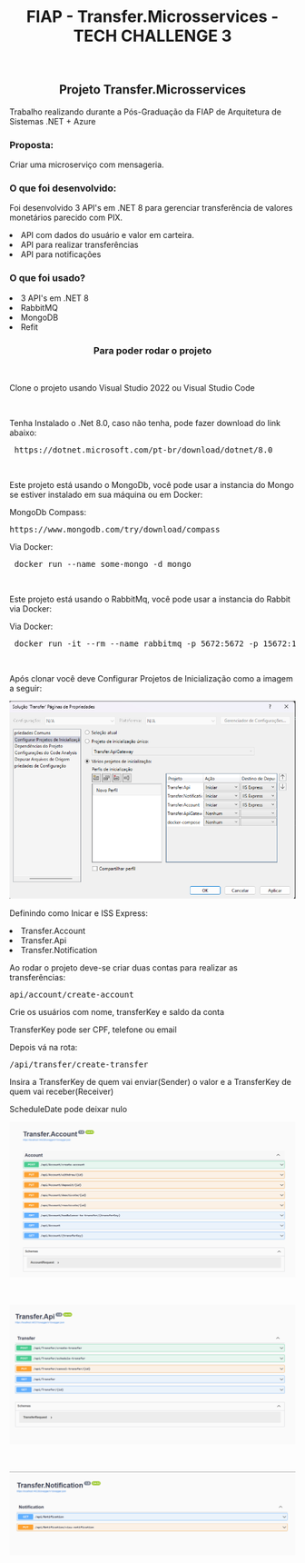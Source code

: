 <h1 align="center">FIAP - Transfer.Microsservices - TECH CHALLENGE 3</h1>
<br>

<h2 align="center">Projeto Transfer.Microsservices</h3>

<p>Trabalho realizando durante a Pós-Graduação da FIAP de Arquitetura de Sistemas .NET + Azure</p>
<h3>Proposta: </h3>
<p>Criar uma microserviço com mensageria.</p>
<h3>O que foi desenvolvido:</h3>
<p>Foi desenvolvido 3 API's em .NET 8 para gerenciar transferência de valores monetários parecido com PIX.</p>
<li>API com dados do usuário e valor em carteira.</li>
<li>API para realizar transferências</li>
<li>API para notificações</li>
<h3>O que foi usado?</h3>
<li>3 API's em .NET 8</li>
<li>RabbitMQ</li>
<li>MongoDB</li>
<li>Refit</li>

<h3 align="center">Para poder rodar o projeto</h3>
<br>
<p>Clone o projeto usando Visual Studio 2022 ou Visual Studio Code</p>
<br>
<p>Tenha Instalado o .Net 8.0, caso não tenha, pode fazer download do link abaixo:</p>
 <pre> https://dotnet.microsoft.com/pt-br/download/dotnet/8.0</pre>
<br>
<p>Este projeto está usando o MongoDb, você pode usar a instancia do Mongo se estiver instalado em sua máquina ou em Docker:</p>
<p>MongoDb Compass:</p>
  <pre>https://www.mongodb.com/try/download/compass</pre>
<p>Via Docker:</p>
 <pre> docker run --name some-mongo -d mongo</pre>
<br>

<p>Este projeto está usando o RabbitMq, você pode usar a instancia do Rabbit via Docker:</p>
<p>Via Docker:</p>
 <pre> docker run -it --rm --name rabbitmq -p 5672:5672 -p 15672:15672 rabbitmq:3.13-management</pre>
<br>

<p>Após clonar você deve Configurar Projetos de Inicialização como a imagem a seguir:</p>
<p><img alt="Texto da propriedade alt" title="Propriedade title" src="https://github.com/tiagorv0/Transfer.Microsservices/blob/main/images/initialization.png" /></p>

<p>Definindo como Inicar e ISS Express: </p>
<li>Transfer.Account</li>
<li>Transfer.Api</li>
<li>Transfer.Notification</li>


<p>Ao rodar o projeto deve-se criar duas contas para realizar as transferências:</p>
<pre>api/account/create-account</pre>
<p>Crie os usuários com nome, transferKey e saldo da conta</p>
<p>TransferKey pode ser CPF, telefone ou email</p>

<p>Depois vá na rota:</p>
<pre>/api/transfer/create-transfer</pre>
<p>Insira a TransferKey de quem vai enviar(Sender) o valor e a TransferKey de quem vai receber(Receiver)</p>
<p>ScheduleDate pode deixar nulo</p>

<p><img src="https://github.com/tiagorv0/Transfer.Microsservices/blob/main/images/Screenshot%202024-03-18%20194534.png" /></p>
<br>
<p><img src="https://github.com/tiagorv0/Transfer.Microsservices/blob/main/images/Screenshot%202024-03-18%20194559.png" /></p>
<br>
<p><img src="https://github.com/tiagorv0/Transfer.Microsservices/blob/main/images/Screenshot%202024-03-18%20194553.png" /></p>
